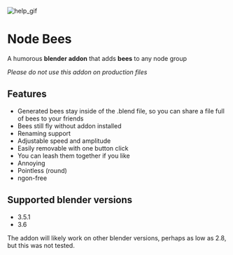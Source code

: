 ![help_gif](https://i.imgur.com/KKxqKwo.gif)

# Node Bees

A humorous **blender addon** that adds **bees** to any node group

*Please do not use this addon on production files*

## Features

* Generated bees stay inside of the .blend file, so you can share a file full of bees to your friends
* Bees still fly without addon installed
* Renaming support
* Adjustable speed and amplitude
* Easily removable with one button click
* You can leash them together if you like
* Annoying
* Pointless (round)
* ngon-free

## Supported blender versions

* 3.5.1
* 3.6

The addon will likely work on other blender versions, perhaps as low as 2.8, but this was not tested.

